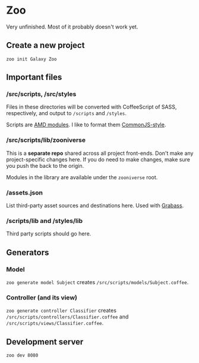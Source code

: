 Zoo
===

Very unfinished. Most of it probably doesn't work yet.

Create a new project
--------------------

`zoo init Galaxy Zoo`

Important files
---------------

### /src/scripts, /src/styles

Files in these directories will be converted with CoffeeScript of SASS, respectively, and output to `/scripts` and `/styles`.

Scripts are [AMD modules](http://requirejs.org/docs/api.html#define). I like to format them [CommonJS-style](http://requirejs.org/docs/commonjs.html).

### /src/scripts/lib/zooniverse

This is a **separate repo** shared across all project front-ends. Don't make any project-specific changes here. If you do need to make changes, make sure you push the back to the origin.

Modules in the library are available under the `zooniverse` root.

### /assets.json

List third-party asset sources and destinations here. Used with [Grabass](https://github.com/brian-c/grabass/).

### /scripts/lib and /styles/lib

Third party scripts should go here.

Generators
----------

### Model

`zoo generate model Subject` creates `/src/scripts/models/Subject.coffee`.

### Controller (and its view)

`zoo generate controller Classifier` creates `/src/scripts/controllers/Classifier.coffee` and `/src/scripts/views/Classifier.coffee`.

Development server
------------------

`zoo dev 8080`
